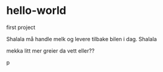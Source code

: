 # hello-world
first project


Shalala må handle melk og levere tilbake bilen i dag.
Shalala


mekka litt mer greier da vett
eller??

p
